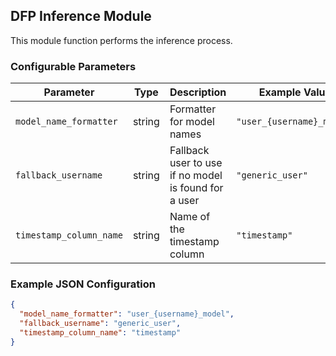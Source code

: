 <!--
SPDX-FileCopyrightText: Copyright (c) 2022-2025, NVIDIA CORPORATION & AFFILIATES. All rights reserved.
SPDX-License-Identifier: Apache-2.0

Licensed under the Apache License, Version 2.0 (the "License");
you may not use this file except in compliance with the License.
You may obtain a copy of the License at

http://www.apache.org/licenses/LICENSE-2.0

Unless required by applicable law or agreed to in writing, software
distributed under the License is distributed on an "AS IS" BASIS,
WITHOUT WARRANTIES OR CONDITIONS OF ANY KIND, either express or implied.
See the License for the specific language governing permissions and
limitations under the License.
-->

## DFP Inference Module

This module function performs the inference process.

### Configurable Parameters

| Parameter             | Type   | Description                                          | Example Value           | Default Value   |
|-----------------------|--------|------------------------------------------------------|-------------------------|-----------------|
| `model_name_formatter`  | string | Formatter for model names                            | `"user_{username}_model"` | `[Required]`    |
| `fallback_username`     | string | Fallback user to use if no model is found for a user | `"generic_user"`          | `"generic_user"`  |
| `timestamp_column_name` | string | Name of the timestamp column                         | `"timestamp"`             | `"timestamp"`     |

### Example JSON Configuration

```json
{
  "model_name_formatter": "user_{username}_model",
  "fallback_username": "generic_user",
  "timestamp_column_name": "timestamp"
}
```
